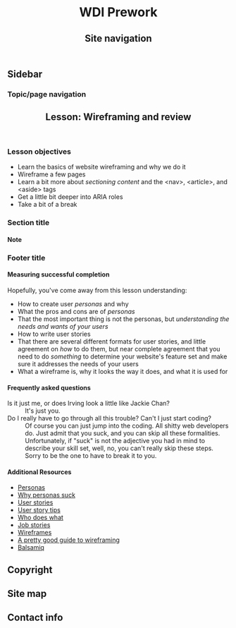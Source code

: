 <!DOCTYPE html>
<html lang="en">
  <head>
    <meta charset="utf-8">
    <title>WDI Prework</title>
  </head>
  <body>
    <header role="banner">
      <h1 id="logo">WDI Prework</h1>
      <nav id="site-navigation" role="navigation">
        <h2>Site navigation</h2>
        <!-- links to topic headings here -->
      </nav>
    </header>
    <main role="main">
      <aside id="sidebar">
        <h2>Sidebar</h2>
        <nav role="navigation">
          <h3>Topic/page navigation</h3>
          <!-- tree of links here -->
        </nav>
      </aside>
      <article id="lesson">
        <header>
          <h2>Lesson: Wireframing and review</h2>
        </header>
        <section id="lesson-objectives">
          <h3>Lesson objectives</h3>
          <ul class="objectives">
            <li>Learn the basics of website wireframing and why we do it</li>
            <li>Wireframe a few pages</li>
            <li>
              Learn a bit more about <em>sectioning content</em> and the
              &lt;nav&gt;, &lt;article&gt;, and &lt;aside&gt; tags
            </li>
            <li>Get a little bit deeper into ARIA roles</li>
            <li>Take a bit of a break</li>
          </ul>
        </section>
        <section>
          <h3>Section title</h3>
          <!-- main article content here -->
          <aside role="note">
            <h4>Note</h4>
            <!-- parenthetical commentary here -->
          </aside>
        </section>
        <footer>
          <h3>Footer title</h3>
          <section id="success-measures">
            <h4>Measuring successful completion</h4>
            <p>Hopefully, you've come away from this lesson understanding:</p>
            <ul class="measures">
              <li>How to create user <em>personas</em> and why</li>
              <li>What the pros and cons are of <em>personas</em></li>
              <li>
                That the most important thing is not the personas, but
                <em>understanding the needs and wants of your users</em>
              </li>
              <li>How to write user stories</li>
              <li>
                That there are several different formats for user stories,
                and little agreement on <em>how</em> to do them, but near
                complete agreement that you need to do <em>something</em>
                to determine your website's feature set and make sure it
                addresses the needs of your users
              </li>
              <li>
                What a wireframe is, why it looks the way it does, and what
                it is used for
              </li>
            </ul>
          </section>
          <section id="lesson-faq">
            <h4>Frequently asked questions</h4>
            <dl class="faq">
              <dt>
                Is it just me, or does Irving look a little like Jackie Chan?
              </dt>
              <dd>
                It's just you.
              </dd>
              <dt>
                Do I really have to go through all this trouble? Can't I just
                start coding?
              </dt>
              <dd>
                Of course you can just jump into the coding. All shitty web
                developers do. Just admit that you suck, and you can skip all
                these formalities. Unfortunately, if "suck" is not the adjective
                you had in mind to describe your skill set, well, no, you can't
                really skip these steps.
              </dd>
              <dd>
                Sorry to be the one to have to break it to you.
              </dd>
            </dl>
          </section>
          <section id="additional-resources">
            <h4>Additional Resources</h4>
            <ul class="resources">
              <li><a href="http://1.usa.gov/1cZZfj6">Personas</a></li>
              <li><a href="http://bit.ly/KlG8ne">Why personas suck</a></li>
              <li><a href="http://bit.ly/1ak8HYJ">User stories</a></li>
              <li><a href="http://bit.ly/KkdHXk">User story tips</a></li>
              <li><a href="http://bit.ly/19CiJKe">Who does what</a></li>
              <li><a href="http://bit.ly/JKTKHW">Job stories</a></li>
              <li><a href="http://bit.ly/1gbtzWg">Wireframes</a></li>
              <li><a href="http://bit.ly/1dVb1aP">A pretty good guide to wireframing</a></li>
              <li><a href="http://balsamiq.com/">Balsamiq</a></li>
            </ul>
          </section>
        </footer>
      </article>
    </main>
    <footer>
      <section id="copyright">
        <h2>Copyright</h2>
        <!-- site copyright here -->
      </section>
      <nav id="site-map" role="navigation">
        <h2>Site map</h2>
      </nav>
    </footer>
    <section id="contact">
        <h2>Contact info</h2>
      <!-- contact info here -->
    </section>
  </body>
</html>
